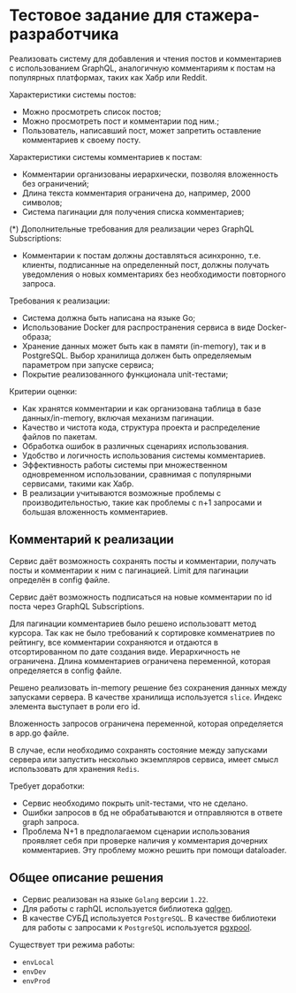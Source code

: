 # Тестовое задание для стажера-разработчика

Реализовать систему для добавления и чтения постов и комментариев с использованием GraphQL, аналогичную комментариям к постам на популярных платформах, таких как Хабр или Reddit.

Характеристики системы постов:
* Можно просмотреть список постов;
* Можно просмотреть пост и комментарии под ним.;
* Пользователь, написавший пост, может запретить оставление комментариев к своему посту.

Характеристики системы комментариев к постам:
* Комментарии организованы иерархически, позволяя вложенность без ограничений;
* Длина текста комментария ограничена до, например, 2000 символов;
* Система пагинации для получения списка комментариев;

(*) Дополнительные требования для реализации через GraphQL Subscriptions:

* Комментарии к постам должны доставляться асинхронно, т.е. клиенты, подписанные на определенный пост, должны получать уведомления о новых комментариях без необходимости повторного запроса.

Требования к реализации:
* Система должна быть написана на языке Go;
* Использование Docker для распространения сервиса в виде Docker-образа;
* Хранение данных может быть как в памяти (in-memory), так и в PostgreSQL. Выбор хранилища должен быть определяемым параметром при запуске сервиса;
* Покрытие реализованного функционала unit-тестами;

Критерии оценки:
* Как хранятся комментарии и как организована таблица в базе данных/in-memory, включая механизм пагинации.
* Качество и чистота кода, структура проекта и распределение файлов по пакетам.
* Обработка ошибок в различных сценариях использования.
* Удобство и логичность использования системы комментариев.
* Эффективность работы системы при множественном одновременном использовании, сравнимая с популярными сервисами, такими как Хабр.
* В реализации учитываются возможные проблемы с производительностью, такие как проблемы с n+1 запросами и большая вложенность комментариев.


## Комментарий к реализации

Сервис даёт возможность сохранять посты и комментарии, получать посты и комментарии к ним с пагинацией.
Limit для пагинации определён в config файле.

Сервис даёт возможность подписаться на новые комментарии по id поста через GraphQL Subscriptions.

Для пагинации комментариев было решено использоватт метод курсора.
Так как не было требований к сортировке комменатриев по рейтингу, все комментарии сохраняются и отдаются в отсортированном по дате создания виде.
Иерархичность не ограничена.
Длина комментариев ограничена переменной, которая определяется в config файле.

Решено реализовать in-memory решение без сохранения данных между запусками сервера.
В качестве хранилища используется `slice`. Индекс элемента выступает в роли его id.

Вложенность запросов ограничена переменной, которая определяется в app.go файле.

В случае, если необходимо сохранять состояние между запусками сервера или запустить несколько экземпляров сервиса, имеет
смысл использовать для хранения `Redis`.

Требует доработки:
* Сервис необходимо покрыть unit-тестами, что не сделано.
* Ошибки запросов в бд не обрабатываются и отправляются в ответе graph запроса.
* Проблема N+1 в предполагаемом сценарии использования проявляет себя при проверке наличия у комментария дочерних комментариев.
Эту проблему можно решить при помощи dataloader.

## Общее описание решения

- Сервис реализован на языке `Golang` версии `1.22`.
- Для работы с raphQL используется библиотека [gqlgen](https://github.com/99designs/gqlgen).
- В качестве СУБД используется `PostgreSQL`. В качестве библиотеки для работы с запросами к `PostgreSQL` используется
  [pgxpool](https://github.com/jackc/pgx).

Существует три режима работы:
* `envLocal`
* `envDev`
* `envProd`
